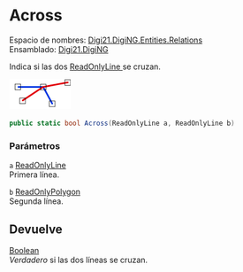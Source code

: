 # Across

Espacio de nombres: [Digi21.DigiNG.Entities.Relations](../../../)  
Ensamblado: [Digi21.DigiNG](../../../../)

Indica si las dos [ReadOnlyLine ](../../../../digi21.diging.entities/clases/readonlyline/)se cruzan.

![L&#xED;nea cruza l&#xED;nea](../../../../../../../../../.gitbook/assets/lineacruzalinea.png)

```csharp
public static bool Across(ReadOnlyLine a, ReadOnlyLine b)
```

### Parámetros

`a` [ReadOnlyLine](../../../../digi21.diging.entities/clases/readonlyline/)  
Primera línea.

`b` [ReadOnlyPolygon](../../../../digi21.diging.entities/clases/readonlypolygon/)  
Segunda línea.

## Devuelve

[Boolean](https://docs.microsoft.com/en-us/dotnet/api/system.boolean?view=net-5.0)  
_Verdadero_ si las dos líneas se cruzan.

